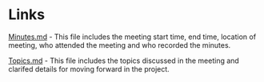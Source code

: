 # Links
[Minutes.md](https://github.com/ndd99/academic-regalia-loan-app/blob/master/Discovery/Minutes.md) - This file includes the meeting start time, end time, location of meeting, 
who attended the meeting and who recorded the minutes.  

[Topics.md](https://github.com/ndd99/academic-regalia-loan-app/blob/master/Discovery/Topics.md) - This file includes the topics discussed in the meeting and clarifed details for 
moving forward in the project.
